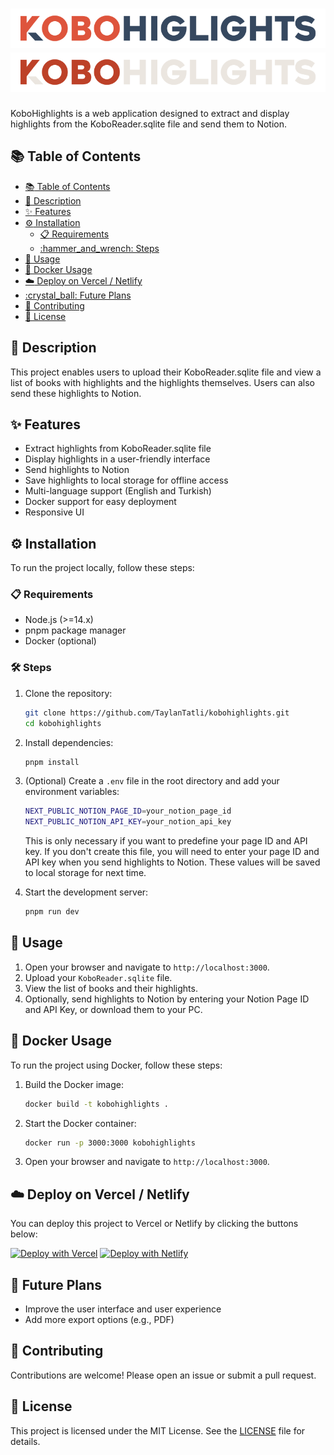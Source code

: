 # ![KoboHighlights Logo](./.github/assets/logo.svg#gh-light-mode-only) ![KoboHighlights Logo](./.github/assets/logo-dark.svg#gh-dark-mode-only)

KoboHighlights is a web application designed to extract and display highlights from the KoboReader.sqlite file and send them to Notion.

## :books: Table of Contents

- [:books: Table of Contents](#books-table-of-contents)
- [:book: Description](#book-description)
- [:sparkles: Features](#sparkles-features)
- [:gear: Installation](#gear-installation)
  - [:clipboard: Requirements](#clipboard-requirements)
  - [:hammer\_and\_wrench: Steps](#hammer_and_wrench-steps)
- [:rocket: Usage](#rocket-usage)
- [:whale: Docker Usage](#whale-docker-usage)
- [:cloud: Deploy on Vercel / Netlify](#cloud-deploy-on-vercel--netlify)
- [:crystal\_ball: Future Plans](#crystal_ball-future-plans)
- [:handshake: Contributing](#handshake-contributing)
- [:scroll: License](#scroll-license)

## :book: Description

This project enables users to upload their KoboReader.sqlite file and view a list of books with highlights and the highlights themselves. Users can also send these highlights to Notion.

## :sparkles: Features

- Extract highlights from KoboReader.sqlite file
- Display highlights in a user-friendly interface
- Send highlights to Notion
- Save highlights to local storage for offline access
- Multi-language support (English and Turkish)
- Docker support for easy deployment
- Responsive UI

## :gear: Installation

To run the project locally, follow these steps:

### :clipboard: Requirements

- Node.js (>=14.x)
- pnpm package manager
- Docker (optional)

### :hammer_and_wrench: Steps

1. Clone the repository:

    ```sh
    git clone https://github.com/TaylanTatli/kobohighlights.git
    cd kobohighlights
    ```

2. Install dependencies:

    ```sh
    pnpm install
    ```

3. (Optional) Create a `.env` file in the root directory and add your environment variables:

    ```sh
    NEXT_PUBLIC_NOTION_PAGE_ID=your_notion_page_id
    NEXT_PUBLIC_NOTION_API_KEY=your_notion_api_key
    ```

    This is only necessary if you want to predefine your page ID and API key. If you don't create this file, you will need to enter your page ID and API key when you send highlights to Notion. These values will be saved to local storage for next time.

4. Start the development server:

    ```sh
    pnpm run dev
    ```

## :rocket: Usage

1. Open your browser and navigate to `http://localhost:3000`.
2. Upload your `KoboReader.sqlite` file.
3. View the list of books and their highlights.
4. Optionally, send highlights to Notion by entering your Notion Page ID and API Key, or download them to your PC.

## :whale: Docker Usage

To run the project using Docker, follow these steps:

1. Build the Docker image:

    ```sh
    docker build -t kobohighlights .
    ```

2. Start the Docker container:

    ```sh
    docker run -p 3000:3000 kobohighlights
    ```

3. Open your browser and navigate to `http://localhost:3000`.

## :cloud: Deploy on Vercel / Netlify

You can deploy this project to Vercel or Netlify by clicking the buttons below:

[![Deploy with Vercel](https://vercel.com/button)](https://vercel.com/import/project?template=https://github.com/TaylanTatli/KoboHighlights)
[![Deploy with Netlify](https://www.netlify.com/img/deploy/button.svg)](https://app.netlify.com/start/deploy?repository=https://github.com/TaylanTatli/KoboHighlights)

## :crystal_ball: Future Plans

- Improve the user interface and user experience
- Add more export options (e.g., PDF)

## :handshake: Contributing

Contributions are welcome! Please open an issue or submit a pull request.

## :scroll: License

This project is licensed under the MIT License. See the [LICENSE](LICENSE) file for details.
